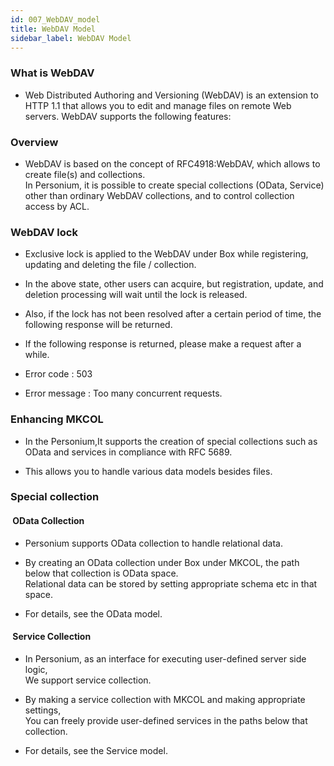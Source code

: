 ```yaml
---
id: 007_WebDAV_model
title: WebDAV Model
sidebar_label: WebDAV Model
---
```


### What is WebDAV
* Web Distributed Authoring and Versioning (WebDAV) is an extension to HTTP 1.1 that allows you to edit and manage files on remote Web servers. WebDAV supports the following features:

### Overview
* WebDAV is based on the concept of RFC4918:WebDAV, which allows to create file(s) and collections.  
In Personium, it is possible to create special collections (OData, Service) other than ordinary WebDAV collections, and to control collection access by ACL.

### WebDAV lock
* Exclusive lock is applied to the WebDAV under Box while registering, updating and deleting the file / collection.

* In the above state, other users can acquire, but registration, update, and deletion processing will wait until the lock is released.

* Also, if the lock has not been resolved after a certain period of time, the following response will be returned.

* If the following response is returned, please make a request after a while.

* Error code : 503

* Error message : Too many concurrent requests.

### Enhancing MKCOL
* In the Personium,It supports the creation of special collections such as OData and services in compliance with RFC 5689.

* This allows you to handle various data models besides files.

### Special collection
#### &nbsp;OData Collection
* Personium supports OData collection to handle relational data.

* By creating an OData collection under Box under MKCOL, the path below that collection is OData space.  
Relational data can be stored by setting appropriate schema etc in that space.

* For details, see the OData model.

#### &nbsp;Service Collection
* In Personium, as an interface for executing user-defined server side logic,  
We support service collection.

* By making a service collection with MKCOL and making appropriate settings,  
You can freely provide user-defined services in the paths below that collection.

* For details, see the Service model.
